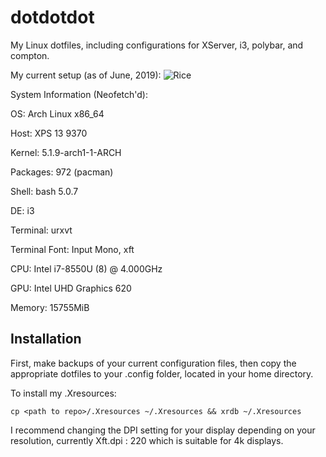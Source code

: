 # dotdotdot
My Linux dotfiles, including configurations for XServer, i3, polybar, and compton. 

My current setup (as of June, 2019):
![Rice](https://github.com/msradam/dotdotdot/blob/master/screenshots/Sun-16Jun19_19.53.png)

System Information (Neofetch'd):

OS: Arch Linux x86_64 

Host: XPS 13 9370 

Kernel: 5.1.9-arch1-1-ARCH 

Packages: 972 (pacman) 

Shell: bash 5.0.7 

DE: i3 

Terminal: urxvt 

Terminal Font: Input Mono, xft 

CPU: Intel i7-8550U (8) @ 4.000GHz 

GPU: Intel UHD Graphics 620 

Memory: 15755MiB 

## Installation

First, make backups of your current configuration files, then copy the appropriate dotfiles to your .config folder, located in your home directory.

To install my .Xresources:

`cp <path to repo>/.Xresources ~/.Xresources && xrdb ~/.Xresources`

I recommend changing the DPI setting for your display depending on your resolution, currently Xft.dpi : 220 which is suitable for 4k displays.
